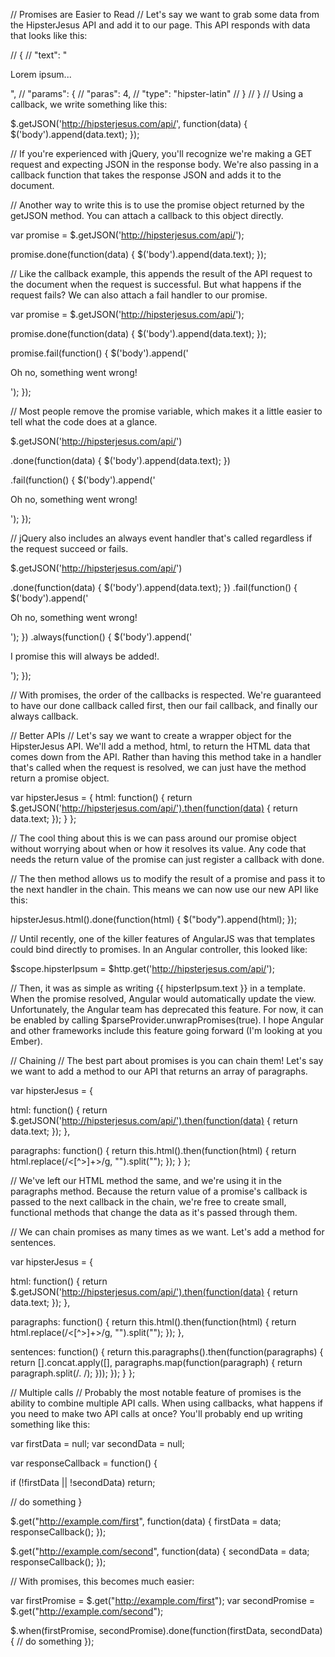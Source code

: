 // Promises are Easier to Read
// Let's say we want to grab some data from the HipsterJesus API and add it to our page. This API responds with data that looks like this:

// {
//   "text": "<p>Lorem ipsum...</p>",
//   "params": {
//     "paras": 4,
//     "type": "hipster-latin"
//   }
// }
// Using a callback, we write something like this:


$.getJSON('http://hipsterjesus.com/api/', function(data) {
  $('body').append(data.text);
});

// If you're experienced with jQuery, you'll recognize we're making a GET request and expecting JSON in the response body. We're also passing in a callback function that takes the response JSON and adds it to the document.

// Another way to write this is to use the promise object returned by the getJSON method. You can attach a callback to this object directly.

var promise = $.getJSON('http://hipsterjesus.com/api/');

promise.done(function(data) {
  $('body').append(data.text);
});


// Like the callback example, this appends the result of the API request to the document when the request is successful. But what happens if the request fails? We can also attach a fail handler to our promise.


var promise = $.getJSON('http://hipsterjesus.com/api/');

promise.done(function(data) {
  $('body').append(data.text);
});

promise.fail(function() {
  $('body').append('<p>Oh no, something went wrong!</p>');
});


// Most people remove the promise variable, which makes it a little easier to tell what the code does at a glance.


$.getJSON('http://hipsterjesus.com/api/')

.done(function(data) {
  $('body').append(data.text);
})

.fail(function() {
  $('body').append('<p>Oh no, something went wrong!</p>');
});



// jQuery also includes an always event handler that's called regardless if the request succeed or fails.


$.getJSON('http://hipsterjesus.com/api/')

.done(function(data) {
  $('body').append(data.text);
})
.fail(function() {
  $('body').append('<p>Oh no, something went wrong!</p>');
})
.always(function() {
  $('body').append('<p>I promise this will always be added!.</p>');
});



// With promises, the order of the callbacks is respected. We're guaranteed to have our done callback called first, then our fail callback, and finally our always callback.

// Better APIs
// Let's say we want to create a wrapper object for the HipsterJesus API. We'll add a method, html, to return the HTML data that comes down from the API. Rather than having this method take in a handler that's called when the request is resolved, we can just have the method return a promise object.

var hipsterJesus = {
  html: function() {
    return $.getJSON('http://hipsterjesus.com/api/').then(function(data) {
      return data.text;
    });
  }
};


// The cool thing about this is we can pass around our promise object without worrying about when or how it resolves its value. Any code that needs the return value of the promise can just register a callback with done.

// The then method allows us to modify the result of a promise and pass it to the next handler in the chain. This means we can now use our new API like this:


hipsterJesus.html().done(function(html) {
  $("body").append(html);
});

// Until recently, one of the killer features of AngularJS was that templates could bind directly to promises. In an Angular controller, this looked like:


$scope.hipsterIpsum = $http.get('http://hipsterjesus.com/api/');


// Then, it was as simple as writing {{ hipsterIpsum.text }} in a template. When the promise resolved, Angular would automatically update the view. Unfortunately, the Angular team has deprecated this feature. For now, it can be enabled by calling $parseProvider.unwrapPromises(true). I hope Angular and other frameworks include this feature going forward (I'm looking at you Ember).

// Chaining
// The best part about promises is you can chain them! Let's say we want to add a method to our API that returns an array of paragraphs.

var hipsterJesus = {

  html: function() {
    return $.getJSON('http://hipsterjesus.com/api/').then(function(data) {
      return data.text;
    });
  },

  paragraphs: function() {
    return this.html().then(function(html) {
      return html.replace(/<[^>]+>/g, "").split("");
    });
  }
};


// We've left our HTML method the same, and we're using it in the paragraphs method. Because the return value of a promise's callback is passed to the next callback in the chain, we're free to create small, functional methods that change the data as it's passed through them.

// We can chain promises as many times as we want. Let's add a method for sentences.

var hipsterJesus = {

  html: function() {
    return $.getJSON('http://hipsterjesus.com/api/').then(function(data) {
      return data.text;
    });
  },

  paragraphs: function() {
    return this.html().then(function(html) {
      return html.replace(/<[^>]+>/g, "").split("");
    });
  },

  sentences: function() {
    return this.paragraphs().then(function(paragraphs) {
      return [].concat.apply([], paragraphs.map(function(paragraph) {
        return paragraph.split(/. /);
      }));
    });
  }
};


// Multiple calls
// Probably the most notable feature of promises is the ability to combine multiple API calls. When using callbacks, what happens if you need to make two API calls at once? You'll probably end up writing something like this:

var firstData = null;
var secondData = null;

var responseCallback = function() {

  if (!firstData || !secondData)
    return;

  // do something
}

$.get("http://example.com/first", function(data) {
  firstData = data;
  responseCallback();
});

$.get("http://example.com/second", function(data) {
  secondData = data;
  responseCallback();
});

// With promises, this becomes much easier:

var firstPromise = $.get("http://example.com/first");
var secondPromise = $.get("http://example.com/second");

$.when(firstPromise, secondPromise).done(function(firstData, secondData) {
  // do something
});